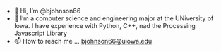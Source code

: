 - 👋 Hi, I’m @bjohnson66
- 👀 I’m a computer science and engineering major at the UNiversity of Iowa. I have experience with Python, C++, nad the Processing Javascript Library
- 📫 How to reach me ... bjohnson66@uiowa.edu

<!---
bjohnson66/bjohnson66 is a ✨ special ✨ repository because its `README.md` (this file) appears on your GitHub profile.
You can click the Preview link to take a look at your changes.
--->
